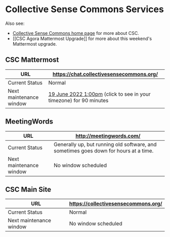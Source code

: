 # Collective Sense Commons Services

Also see:

- [Collective Sense Commons home page](https://collectivesensecommons.org/) for more about CSC.
- [[CSC Agora Mattermost Upgrade]] for more about this weekend's Mattermost upgrade.

## CSC Mattermost

| URL                     | <https://chat.collectivesensecommons.org/>                   |
| ----------------------- | ------------------------------------------------------------ |
| Current Status          | Normal |
| Next maintenance window | [19 June 2022 1:00pm](https://www.timeanddate.com/worldclock/fixedtime.html?msg=CSC+Mattermost+Scheduled+Maintenance&iso=20220619T13&p1=1440&ah=1&am=30) (click to see in your timezone) for 90 minutes |

## MeetingWords

| URL                     | <http://meetingwords.com/> |
| ----------------------- | ------------------------ |
| Current Status          | Generally up, but running old software, and sometimes goes down for hours at a time. |
| Next maintenance window | No window scheduled |

## CSC Main Site

| URL                     | <https://collectivesensecommons.org/> |
| ----------------------- | ----------------------------------- |
| Current Status          | Normal                              |
| Next maintenance window | No window scheduled                 |
